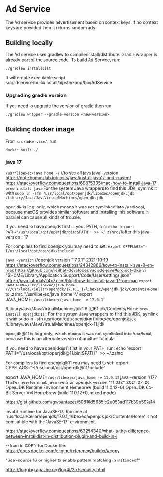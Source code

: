 # Ad Service

The Ad service provides advertisement based on context keys. If no context keys are provided then it returns random ads.

## Building locally

The Ad service uses gradlew to compile/install/distribute. Gradle wrapper is already part of the source code. To build Ad Service, run:

```
./gradlew installDist
```
It will create executable script src/adservice/build/install/hipstershop/bin/AdService

### Upgrading gradle version
If you need to upgrade the version of gradle then run

```
./gradlew wrapper --gradle-version <new-version>
```

## Building docker image

From `src/adservice/`, run:

```
docker build ./
```

### java 17
 `/usr/libexec/java_home -V` //to see all java
 java -version
 https://note.hommalab.io/posts/java/install-java17-and-maven/
 https://stackoverflow.com/questions/69875335/mac-how-to-install-java-17
`brew install java`
 For the system Java wrappers to find this JDK, symlink it with
  `sudo ln -sfn /usr/local/opt/openjdk/libexec/openjdk.jdk /Library/Java/JavaVirtualMachines/openjdk.jdk`

openjdk is keg-only, which means it was not symlinked into /usr/local,
because macOS provides similar software and installing this software in
parallel can cause all kinds of trouble.

If you need to have openjdk first in your PATH, run:
  `echo 'export PATH="/usr/local/opt/openjdk/bin:$PATH"' >> ~/.zshrc` //after this java -version : 17

For compilers to find openjdk you may need to set:
  `export CPPFLAGS="-I/usr/local/opt/openjdk/include"`

  `java -version`
//openjdk version "17.0.1" 2021-10-19
https://stackoverflow.com/questions/24342886/how-to-install-java-8-on-mac
https://github.com/redhat-developer/vscode-java#project-jdks
vi "$HOME/Library/Application Support/Code/User/settings.json"
https://java.tutorials24x7.com/blog/how-to-install-java-17-on-mac
`export JAVA_HOME=/usr/libexec/java_home ///usr/local/Cellar/openjdk/17.0.1_1/libexec/openjdk.jdk/Contents/Home` to .zshrc
"/usr/libexec/java_home -V
export JAVA_HOME=`/usr/libexec/java_home -v 17.0.1`"

/Library/Java/JavaVirtualMachines/jdk1.8.0_161.jdk/Contents/Home
`brew install openjdk@11` :
For the system Java wrappers to find this JDK, symlink it with
  sudo ln -sfn /usr/local/opt/openjdk@11/libexec/openjdk.jdk /Library/Java/JavaVirtualMachines/openjdk-11.jdk

openjdk@11 is keg-only, which means it was not symlinked into /usr/local,
because this is an alternate version of another formula.

If you need to have openjdk@11 first in your PATH, run:
  echo 'export PATH="/usr/local/opt/openjdk@11/bin:$PATH"' >> ~/.zshrc

For compilers to find openjdk@11 you may need to set:
  export CPPFLAGS="-I/usr/local/opt/openjdk@11/include"

  export JAVA_HOME=`/usr/libexec/java_home -v 11.0.12`
  java -version //17? 11 after new terminal: java -version
openjdk version "11.0.12" 2021-07-20
OpenJDK Runtime Environment Homebrew (build 11.0.12+0)
OpenJDK 64-Bit Server VM Homebrew (build 11.0.12+0, mixed mode)

https://gist.github.com/gwpantazes/50810d5635fc2e053ad117b39b597a14

invalid runtime for JavaSE-17: Runtime at '/usr/local/Cellar/openjdk/17.0.1_1/libexec/openjdk.jdk/Contents/Home' is not compatible with the 'JavaSE-17' environment.

https://stackoverflow.com/questions/63294340/what-is-the-difference-between-installdist-in-distribution-plugin-and-build-in-j

--from in COPY for Dockerfile: https://docs.docker.com/engine/reference/builder/#copy

"use -source 16 or higher to enable pattern matching in instanceof"

https://logging.apache.org/log4j/2.x/security.html